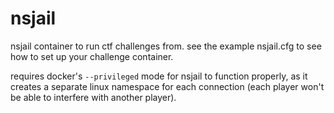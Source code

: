 nsjail
======

nsjail container to run ctf challenges from. see the example nsjail.cfg to see how to set up your
challenge container.

requires docker's `--privileged` mode for nsjail to function properly, as it creates a separate
linux namespace for each connection (each player won't be able to interfere with another player).
